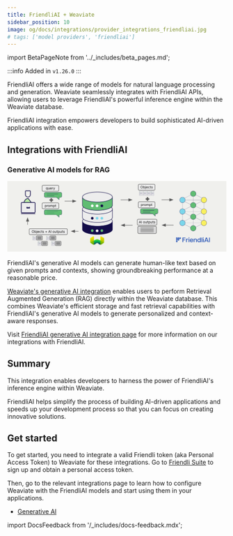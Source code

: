 ```yaml
---
title: FriendliAI + Weaviate
sidebar_position: 10
image: og/docs/integrations/provider_integrations_friendliai.jpg
# tags: ['model providers', 'friendliai']
---
```


import BetaPageNote from '../_includes/beta_pages.md';

<BetaPageNote />

:::info Added in `v1.26.0`
:::

FriendliAI offers a wide range of models for natural language processing and generation. Weaviate seamlessly integrates with FriendliAI APIs, allowing users to leverage FriendliAI's powerful inference engine within the Weaviate database.

FriendliAI integration empowers developers to build sophisticated AI-driven applications with ease.

## Integrations with FriendliAI

### Generative AI models for RAG

![Single prompt RAG integration generates individual outputs per search result](../_includes/integration_friendliai_rag_single.png)

FriendliAI's generative AI models can generate human-like text based on given prompts and contexts, showing groundbreaking performance at a reasonable price.

[Weaviate's generative AI integration](./generative.md) enables users to perform Retrieval Augmented Generation (RAG) directly within the Weaviate database. This combines Weaviate's efficient storage and fast retrieval capabilities with FriendliAI's generative AI models to generate personalized and context-aware responses.

Visit [FriendliAI generative AI integration page](./generative.md) for more information on our integrations with FriendliAI.

## Summary

This integration enables developers to harness the power of FriendliAI's inference engine within Weaviate.

FriendliAI helps simplify the process of building AI-driven applications and speeds up your development process so that you can focus on creating innovative solutions.

## Get started

To get started, you need to integrate a valid Friendli token (aka Personal Access Token) to Weaviate for these integrations. Go to [Friendli Suite](https://suite.friendli.ai/) to sign up and obtain a personal access token.

Then, go to the relevant integrations page to learn how to configure Weaviate with the FriendliAI models and start using them in your applications.

- [Generative AI](./generative.md)

import DocsFeedback from '/_includes/docs-feedback.mdx';

<DocsFeedback/>
